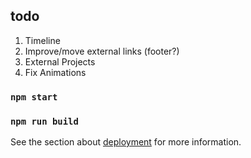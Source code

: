 ## todo

1) Timeline
2) Improve/move external links (footer?)
3) External Projects
4) Fix Animations

### `npm start`
### `npm run build`
See the section about [deployment](https://facebook.github.io/create-react-app/docs/deployment) for more information.

